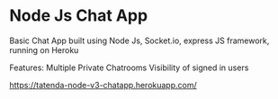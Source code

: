 # Node Js Chat App

Basic Chat App built using Node Js, Socket.io, express JS framework, running on Heroku

Features:
Multiple Private Chatrooms
Visibility of signed in users



https://tatenda-node-v3-chatapp.herokuapp.com/
